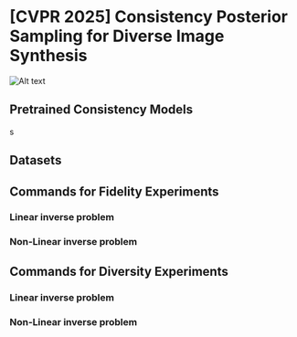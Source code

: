 # [CVPR 2025] Consistency Posterior Sampling for Diverse Image Synthesis
![Alt text](CPS_Diverse/contents/title_fig.png?raw=trues)
## Pretrained Consistency Models

s
## Datasets


## Commands for Fidelity Experiments

### Linear inverse problem

### Non-Linear inverse problem


## Commands for Diversity Experiments


### Linear inverse problem

### Non-Linear inverse problem